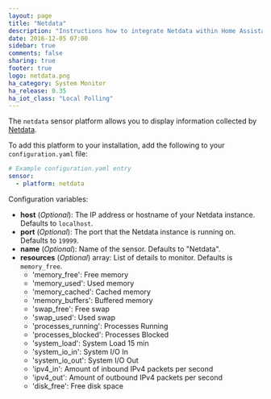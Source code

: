 ```yaml
---
layout: page
title: "Netdata"
description: "Instructions how to integrate Netdata within Home Assistant."
date: 2016-12-05 07:00
sidebar: true
comments: false
sharing: true
footer: true
logo: netdata.png
ha_category: System Monitor
ha_release: 0.35
ha_iot_class: "Local Polling"
---
```



The `netdata` sensor platform allows you to display information collected by [Netdata](http://my-netdata.io/).

To add this platform to your installation, add the following to your `configuration.yaml` file:

```yaml
# Example configuration.yaml entry
sensor:
  - platform: netdata
```

Configuration variables:

- **host** (*Optional*): The IP address or hostname of your Netdata instance. Defaults to `localhost`.
- **port** (*Optional*): The port that the Netdata instance is running on. Defaults to `19999`.
- **name** (*Optional*): Name of the sensor. Defaults to "Netdata".
- **resources** (*Optional*) array: List of details to monitor. Defaults is `memory_free`.
  - 'memory_free': Free memory
  - 'memory_used': Used memory
  - 'memory_cached': Cached memory
  - 'memory_buffers': Buffered memory
  - 'swap_free': Free swap
  - 'swap_used': Used swap
  - 'processes_running': Processes Running
  - 'processes_blocked': Processes Blocked
  - 'system_load': System Load 15 min
  - 'system_io_in': System I/O In
  - 'system_io_out': System I/O Out
  - 'ipv4_in': Amount of inbound IPv4 packets per second
  - 'ipv4_out': Amount of outbound IPv4 packets per second
  - 'disk_free': Free disk space
